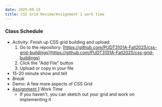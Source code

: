 ```yaml
---
date: 2025-09-15
title: CSS Grid Review/Assignment 1 work time
---
```


### Class Schedule

* Activity: Finish up CSS grid building and upload:
  1. Go to the repository: [https://github.com/PUDT3101A-Fall2025/css-grid-buildings](https://github.com/PUDT3101A-Fall2025/css-grid-buildings)
  2. Click the "Add File" button
  3. Upload or copy in your file
* 15-20 minute show and tell
* *Break*
* Demo: A few more aspects of CSS Grid
* [Assignment 1](https://pudt3101a-fall2025.github.io/assignments/1-collage/) Work Time
  * If you haven't, you can sketch out your grid and work on implementing it